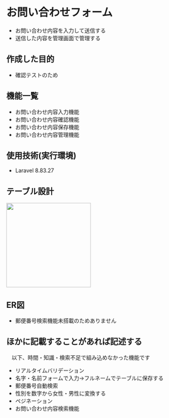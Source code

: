 # お問い合わせフォーム
 - お問い合わせ内容を入力して送信する
 - 送信した内容を管理画面で管理する

## 作成した目的
  - 確認テストのため

## 機能一覧
  - お問い合わせ内容入力機能
  - お問い合わせ内容確認機能
  - お問い合わせ内容保存機能
  - お問い合わせ内容管理機能

## 使用技術(実行環境)
  - Laravel 8.83.27

## テーブル設計

<img width="222" src="https://github.com/srgnair/20231120_shirogane_laravel/assets/143247574/a5ba1b7e-7ce9-48ec-8ea8-63b66373be75">
 
## ER図
  - 郵便番号検索機能未搭載のためありません

## ほかに記載することがあれば記述する
　以下、時間・知識・検索不足で組み込めなかった機能です
  - リアルタイムバリデーション
  - 名字・名前フォームで入力->フルネームでテーブルに保存する
  - 郵便番号自動検索
  - 性別を数字から女性・男性に変換する
  - ペジネーション
  - お問い合わせ内容検索機能
